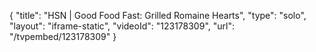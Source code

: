 {
    "title": "HSN | Good Food Fast: Grilled Romaine Hearts",
    "type": "solo",
    "layout": "iframe-static",
    "videoId": "123178309",
    "url": "\/tvpembed\/123178309"
}